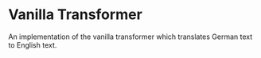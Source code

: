 # Vanilla Transformer
An implementation of the vanilla transformer which translates German text to English text.
